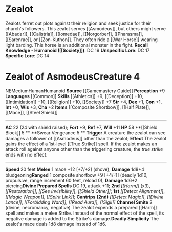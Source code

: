 ﻿---
ac: '22'
alignment: NE
all_resistance: null
burrow_speed: null
charisma: '+2'
climb_speed: null
constitution: '+1'
creature_ability:
- Channel Smite
- Deadly Simplicity
- Shield Block
- Swear Vengeance
creature_family: '[[DATABASE/monsterfamily/Devotees|Devotees]]'
description: 'Zealots ferret out plots against their religion and seek justice for
  their church''s followers. This zealot serves [[DATABASE/deity/Asmodeus|Asmodeus]]
  , but others might serve [[DATABASE/deity/Abadar|Abadar]] , [[DATABASE/deity/Calistria|Calistria]]
  , [[DATABASE/deity/Iomedae|Iomedae]] , [[DATABASE/deity/Norgorber|Norgorber]] ,
  [[DATABASE/deity/Pharasma|Pharasma]] , [[DATABASE/deity/Sarenrae|Sarenrae]] , or
  [[DATABASE/deity/Zon-Kuthon|Zon-Kuthon]] . They often ride a [[DATABASE/monster/War
  Horse|war horse]] wearing light barding. This horse is an additional monster in
  the fight.<br/><br/><b><u>Recall Knowledge - Humanoid</u> ( [[DATABASE/skill/Society|Society]]
  )</b>: DC 19<br/><b><u>Unspecific Lore</u></b>: DC 17<br/><b><u>Specific Lore</u></b>:
  DC 14<div class="viewbox">{{ viewbox(type=monster, id=895, name=Zealot) }}</div><h1
  class="title">Zealot of Asmodeus<span style="margin-left:auto; margin-right:0">Creature
  4</span></h1><span class="traitalignment">NE</span><span class="traitsize">Medium</span><span
  class="trait"> [[DATABASE/trait/Human|Human]] </span><span class="trait"> [[DATABASE/trait/Humanoid|Humanoid]]
  </span><br/><b>Source</b> [[DATABASE/source/Gamemastery Guide|Gamemastery Guide]]
  <br/><b>Perception</b> +9<br/><b>Languages</b> [[DATABASE/language/Common|Common]]
  <br/><b>Skills</b> [[DATABASE/skill/Athletics|Athletics]] +9, [[DATABASE/skill/Deception|Deception]]
  +10, [[DATABASE/skill/Intimidation|Intimidation]] +10, [[DATABASE/skill/Religion|Religion]]
  +10, [[DATABASE/skill/Society|Society]] +7<br/><b>Str</b> +4, <b>Dex</b> +1, <b>Con</b>
  +1, <b>Int</b> +0, <b>Wis</b> +3, <b>Cha</b> +2<br/><b>Items</b> [[DATABASE/weapon/Composite
  Shortbow|composite shortbow (20 arrows)]] , [[DATABASE/armor/Half Plate|half plate]]
  , [[DATABASE/weapon/Mace|mace]] , [[DATABASE/shield/Steel Shield|steel shield (Hardness
  5, HP 20, BT 10)]] <hr/><b>AC</b> 22 (24 with shield raised); <b>Fort</b> +9, <b>Ref</b>
  +7, <b>Will</b> +11<br/><b>HP</b> 58<br/><span class="hanging-indent"><b> [[DATABASE/monsterability/Shield
  Block|Shield Block]] <span aria-label="Reaction" class="action" role="img" title="Reaction">[reaction]</span>
  </b> </span><span class="hanging-indent"><b>Swear Vengeance  <span aria-label="Reaction"
  class="action" role="img" title="Reaction">[reaction]</span> </b> <b>Trigger</b>
  A creature the zealot can see damages a follower of [[DATABASE/deity/Asmodeus|Asmodeus]]
  other than the zealot; <b>Effect</b> The zealot gains the effect of a 1st-level
  [[DATABASE/spell/True Strike|true strike]] spell. If the zealot makes an attack
  roll against anyone other than the triggering creature, the <i>true strike</i> ends
  with no effect.</span><hr/><b>Speed</b> 20 feet<br/><span class="hanging-indent"><b>Melee</b>
  <span aria-label="Single Action" class="action" role="img" title="Single Action">[one-action]</span>  mace
  +12 [+7/+2] ( [[DATABASE/trait/Shove|shove]] ), <b>Damage</b> 1d8+4 bludgeoning</span><span
  class="hanging-indent"><b>Ranged</b> <span aria-label="Single Action" class="action"
  role="img" title="Single Action">[one-action]</span>  composite shortbow +9 [+4/-1]
  ( [[DATABASE/trait/Deadly|deadly 1d10]] , [[DATABASE/trait/Propulsive|propulsive]]
  , [[DATABASE/trait/Range|range increment 60 feet]] , [[DATABASE/trait/Reload|reload
  0]] ), <b>Damage</b> 1d6+2 piercing</span><b>Divine Prepared Spells</b> DC 19, attack
  +11; <b>2nd</b> <i> [[DATABASE/spell/Harm|harm]] </i> (x3), <i> [[DATABASE/spell/Restoration|restoration]]
  </i>, <i> [[DATABASE/spell/See Invisibility|see invisibility]] </i>, <i> [[DATABASE/spell/Shield
  Other|shield other]] </i>; <b>1st</b> <i> [[DATABASE/spell/Detect Alignment|detect
  alignment]] </i>, <i> [[DATABASE/spell/Magic Weapon|magic weapon]] </i>, <i> [[DATABASE/spell/Spirit
  Link|spirit link]] </i>; <b>Cantrips</b> <b>(2nd)</b> <i> [[DATABASE/spell/Detect
  Magic|detect magic]] </i>, <i> [[DATABASE/spell/Divine Lance|divine lance]] </i>,
  <i> [[DATABASE/spell/Forbidding Ward|forbidding ward]] </i>, <i> [[DATABASE/spell/Read
  Aura|read aura]] </i>, <i> [[DATABASE/spell/Sigil|sigil]] </i><br/><span class="hanging-indent"><b>Channel
  Smite</b> <span aria-label="Two Actions" class="action" role="img" title="Two Actions">[two-actions]</span>   (
  [[DATABASE/trait/Divine|divine]] , [[DATABASE/trait/Necromancy|necromancy]] , [[DATABASE/trait/Negative|negative]]
  ) The zealot expends a prepared [[DATABASE/spell/Harm|harm]] spell and makes a melee
  Strike. Instead of the normal effect of the spell, its negative damage is added
  to the Strike''s damage.</span><span class="hanging-indent"><b>Deadly Simplicity</b>
  The zealot''s mace deals 1d8 damage instead of 1d6.</span>'
dexterity: '+1'
element: null
fly_speed: null
fortitude: '+9'
hp: '58'
id: '895'
immunity: null
intelligence: '+0'
land_speed: '20'
language:
- '[[DATABASE/language/Common|Common]]'
level: '4'
max_speed: '20'
name: Zealot of Asmodeus
perception: '+9'
rarity: Common
reflex: '+7'
resistance: null
rus_type_level: null
sense: null
size: Medium
skill:
- '[[DATABASE/skill/Athletics|Athletics]] +9'
- '[[DATABASE/skill/Deception|Deception]] +10'
- '[[DATABASE/skill/Intimidation|Intimidation]] +10'
- '[[DATABASE/skill/Religion|Religion]] +10'
- '[[DATABASE/skill/Society|Society]] +7'
source: '[[DATABASE/source/Gamemastery Guide|Gamemastery Guide]]'
speed:
- 20 feet
spell:
- '[[DATABASE/spell/Detect Alignment|Detect Alignment]]'
- '[[DATABASE/spell/Detect Magic|Detect Magic]]'
- '[[DATABASE/spell/Divine Lance|Divine Lance]]'
- '[[DATABASE/spell/Forbidding Ward|Forbidding Ward]]'
- '[[DATABASE/spell/Harm|Harm]]'
- '[[DATABASE/spell/Magic Weapon|Magic Weapon]]'
- '[[DATABASE/spell/Read Aura|Read Aura]]'
- '[[DATABASE/spell/Restoration|Restoration]]'
- '[[DATABASE/spell/See Invisibility|See Invisibility]]'
- '[[DATABASE/spell/Shield Other|Shield Other]]'
- '[[DATABASE/spell/Sigil|Sigil]]'
- '[[DATABASE/spell/Spirit Link|Spirit Link]]'
strength: '+4'
strength_req: '4'
strongest_save:
- Will
swim_speed: null
trait:
- '[[DATABASE/trait/Human|Human]]'
- '[[DATABASE/trait/Humanoid|Humanoid]]'
type: Creature
vision: null
weakest_save:
- Reflex
weakness: null
will: '+11'
wisdom: '+3'

---
# Zealot

Zealots ferret out plots against their religion and seek justice for their church's followers. This zealot serves [[Asmodeus]], but others might serve [[Abadar]], [[Calistria]], [[Iomedae]], [[Norgorber]], [[Pharasma]], [[Sarenrae]], or [[Zon-Kuthon]]. They often ride a [[War Horse]] wearing light barding. This horse is an additional monster in the fight.
**Recall Knowledge - Humanoid ([[Society]])**: DC 19
**Unspecific Lore**: DC 17
**Specific Lore**: DC 14

# Zealot of Asmodeus<span class="item-type">Creature 4</span>

<span class="trait-alignment item-trait">NE</span><span class="trait-size item-trait">Medium</span><span class="item-trait">Human</span><span class="item-trait">Humanoid</span>
**Source** [[Gamemastery Guide]]
**Perception** +9
**Languages** [[Common]]
**Skills** [[Athletics]] +9, [[Deception]] +10, [[Intimidation]] +10, [[Religion]] +10, [[Society]] +7
**Str** +4, **Dex** +1, **Con** +1, **Int** +0, **Wis** +3, **Cha** +2
**Items** [[Composite Shortbow]], [[Half Plate]], [[Mace]], [[Steel Shield]]

---
**AC** 22 (24 with shield raised); **Fort** +9, **Ref** +7, **Will** +11
**HP** 58
<span class="in-box-ability">**[[Shield Block]] <span class="action-icon">5</span> ** </span><span class="in-box-ability">**Swear Vengeance <span class="action-icon">5</span> ** **Trigger** A creature the zealot can see damages a follower of [[Asmodeus]] other than the zealot; **Effect** The zealot gains the effect of a 1st-level [[True Strike]] spell. If the zealot makes an attack roll against anyone other than the triggering creature, the _true strike_ ends with no effect.</span>

---
**Speed** 20 feet
<span class="in-box-ability">**Melee** <span class="action-icon">1</span> mace +12 [+7/+2] (shove), **Damage** 1d8+4 bludgeoning</span><span class="in-box-ability">**Ranged** <span class="action-icon">1</span> composite shortbow +9 [+4/-1] (deadly 1d10, propulsive, range increment 60 feet, reload 0), **Damage** 1d6+2 piercing</span>**Divine Prepared Spells** DC 19, attack +11; **2nd** _[[Harm]]_ (x3), _[[Restoration]]_, _[[See Invisibility]]_, _[[Shield Other]]_; **1st** _[[Detect Alignment]]_, _[[Magic Weapon]]_, _[[Spirit Link]]_; **Cantrips** **(2nd)** _[[Detect Magic]]_, _[[Divine Lance]]_, _[[Forbidding Ward]]_, _[[Read Aura]]_, _[[Sigil]]_
<span class="in-box-ability">**Channel Smite** <span class="action-icon">2</span> (divine, necromancy, negative) The zealot expends a prepared [[Harm]] spell and makes a melee Strike. Instead of the normal effect of the spell, its negative damage is added to the Strike's damage.</span><span class="in-box-ability">**Deadly Simplicity** The zealot's mace deals 1d8 damage instead of 1d6.</span>